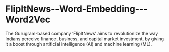 # FlipItNews--Word-Embedding---Word2Vec
The Gurugram-based company ‘FlipItNews’ aims to revolutionize the way Indians perceive finance, business, and capital market investment, by giving it a boost through artificial intelligence (AI) and machine learning (ML). 
